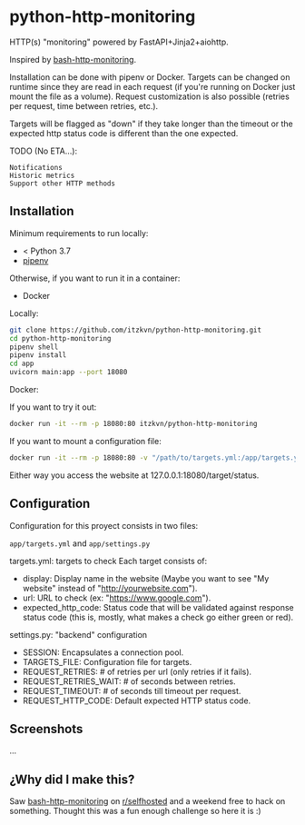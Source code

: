 # python-http-monitoring

HTTP(s) "monitoring" powered by FastAPI+Jinja2+aiohttp.

Inspired by [bash-http-monitoring](https://github.com/RaymiiOrg/bash-http-monitoring).

Installation can be done with pipenv or Docker.
Targets can be changed on runtime since they are read in each request (if you're running on Docker just mount the file as a volume).
Request customization is also possible (retries per request, time between retries, etc.).

Targets will be flagged as "down" if they take longer than the timeout or the expected http status code is different than the one expected.

TODO (No ETA...):
```
Notifications
Historic metrics
Support other HTTP methods
```

## Installation

Minimum requirements to run locally:
- < Python 3.7
- [pipenv](https://pypi.org/project/pipenv/)

Otherwise, if you want to run it in a container:
- Docker


Locally:

```bash
git clone https://github.com/itzkvn/python-http-monitoring.git
cd python-http-monitoring
pipenv shell
pipenv install
cd app
uvicorn main:app --port 18080
```

Docker:

If you want to try it out:

```bash
docker run -it --rm -p 18080:80 itzkvn/python-http-monitoring
```

If you want to mount a configuration file:

```bash
docker run -it --rm -p 18080:80 -v "/path/to/targets.yml:/app/targets.yml" itzkvn/python-http-monitoring
```

Either way you access the website at 127.0.0.1:18080/target/status.

## Configuration

Configuration for this proyect consists in two files:

```app/targets.yml``` and ```app/settings.py```

targets.yml: targets to check
Each target consists of:
- display: Display name in the website (Maybe you want to see "My website" instead of "http://yourwebsite.com").
- url: URL to check (ex: "https://www.google.com").
- expected_http_code: Status code that will be validated against response status code (this is, mostly, what makes a check go either green or red).

settings.py: "backend" configuration
- SESSION: Encapsulates a connection pool.
- TARGETS_FILE: Configuration file for targets.
- REQUEST_RETRIES: # of retries per url (only retries if it fails).
- REQUEST_RETRIES_WAIT: # of seconds between retries.
- REQUEST_TIMEOUT: # of seconds till timeout per request.
- REQUEST_HTTP_CODE: Default expected HTTP status code.

## Screenshots

...

## ¿Why did I make this?

Saw [bash-http-monitoring](https://github.com/RaymiiOrg/bash-http-monitoring) on [r/selfhosted](https://www.reddit.com/r/selfhosted/comments/klao26/bash_http_monitoring_dashboard/) and a weekend free to hack on something. Thought this was a fun enough challenge so here it is :)